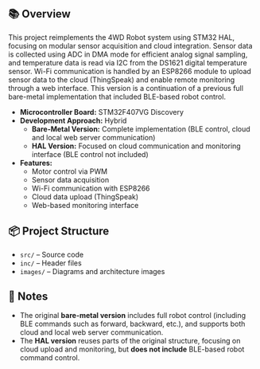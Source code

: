 ## 📚 Overview
This project reimplements the 4WD Robot system using STM32 HAL, focusing on modular sensor acquisition and cloud integration. Sensor data is collected using ADC in DMA mode for efficient analog signal sampling, and temperature data is read via I2C from the DS1621 digital temperature sensor. Wi-Fi communication is handled by an ESP8266 module to upload sensor data to the cloud (ThingSpeak) and enable remote monitoring through a web interface. This version is a continuation of a previous full bare-metal implementation that included BLE-based robot control.
- **Microcontroller Board:** STM32F407VG Discovery  
- **Development Approach:** Hybrid  
  - **Bare-Metal Version:** Complete implementation (BLE control, cloud and local web server communication)  
  - **HAL Version:** Focused on cloud communication and monitoring interface (BLE control not included)
- **Features:**
  - Motor control via PWM
  - Sensor data acquisition
  - Wi-Fi communication with ESP8266
  - Cloud data upload (ThingSpeak)
  - Web-based monitoring interface

## 📦 Project Structure
- `src/` – Source code  
- `inc/` – Header files  
- `images/` – Diagrams and architecture images  

## 📌 Notes
- The original **bare-metal version** includes full robot control (including BLE commands such as forward, backward, etc.), and supports both cloud and local web server communication.  
- The **HAL version** reuses parts of the original structure, focusing on cloud upload and monitoring, but **does not include** BLE-based robot command control.
